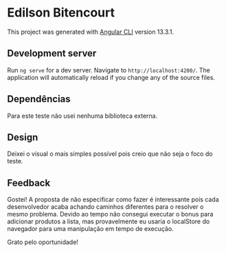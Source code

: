 # Edilson Bitencourt

This project was generated with [Angular CLI](https://github.com/angular/angular-cli) version 13.3.1.

## Development server

Run `ng serve` for a dev server. Navigate to `http://localhost:4200/`. The application will automatically reload if you change any of the source files.

## Dependências

Para este teste não usei nenhuma biblioteca externa.

## Design

Deixei o visual o mais simples possível pois creio que não seja o foco do teste.

## Feedback

Gostei! A proposta de não especificar como fazer é interessante pois cada desenvolvedor acaba achando caminhos diferentes para o resolver o mesmo problema. Devido ao tempo não consegui executar o bonus para adicionar produtos a lista, mas provavelmente eu usaria o localStore do navegador para uma manipulação em tempo de execução. 

Grato pelo oportunidade!
